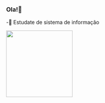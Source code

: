 ### Ola!👋

-🌱 Estudate de sistema de informação

<div>
  <a href="https://github.com/esdrasbsbmorais">
  <img height="180em" src="https://github-readme-stats.vercel.app/api?username=esdrasbsbmorais&show_icons=true&theme=tokyonight&include_all_commits=true&count_private=true"/>
</div>
